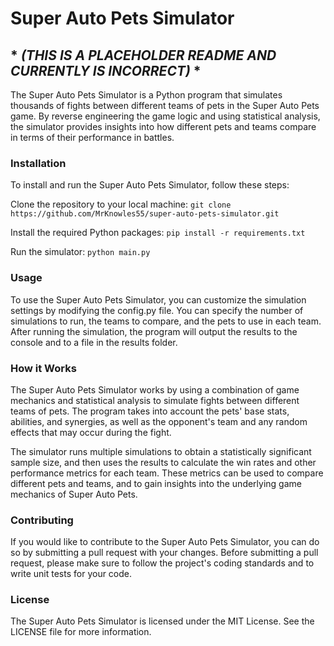 # Super Auto Pets Simulator 
## * *(THIS IS A PLACEHOLDER README AND CURRENTLY IS INCORRECT)* *

The Super Auto Pets Simulator is a Python program that simulates thousands of fights between different teams of pets in the Super Auto Pets game. By reverse engineering the game logic and using statistical analysis, the simulator provides insights into how different pets and teams compare in terms of their performance in battles.

### Installation

To install and run the Super Auto Pets Simulator, follow these steps:

Clone the repository to your local machine: ```git clone https://github.com/MrKnowles55/super-auto-pets-simulator.git```
    
Install the required Python packages: ```pip install -r requirements.txt```
    
Run the simulator: ```python main.py```

### Usage

To use the Super Auto Pets Simulator, you can customize the simulation settings by modifying the config.py file. You can specify the number of simulations to run, the teams to compare, and the pets to use in each team. After running the simulation, the program will output the results to the console and to a file in the results folder.

### How it Works

The Super Auto Pets Simulator works by using a combination of game mechanics and statistical analysis to simulate fights between different teams of pets. The program takes into account the pets' base stats, abilities, and synergies, as well as the opponent's team and any random effects that may occur during the fight.

The simulator runs multiple simulations to obtain a statistically significant sample size, and then uses the results to calculate the win rates and other performance metrics for each team. These metrics can be used to compare different pets and teams, and to gain insights into the underlying game mechanics of Super Auto Pets.

### Contributing

If you would like to contribute to the Super Auto Pets Simulator, you can do so by submitting a pull request with your changes. Before submitting a pull request, please make sure to follow the project's coding standards and to write unit tests for your code.

### License

The Super Auto Pets Simulator is licensed under the MIT License. See the LICENSE file for more information.
